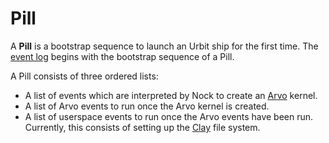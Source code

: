 # Pill

A **Pill** is a bootstrap sequence to launch an Urbit ship for the first time. The [event log](eventlog.md) begins with the bootstrap sequence of a Pill.

A Pill consists of three ordered lists:
 * A list of events which are interpreted by Nock to create an [Arvo](arvo.md) kernel.
 * A list of Arvo events to run once the Arvo kernel is created.
 * A list of userspace events to run once the Arvo events have been run. Currently, this consists of setting up the [Clay](clay.md) file system.
